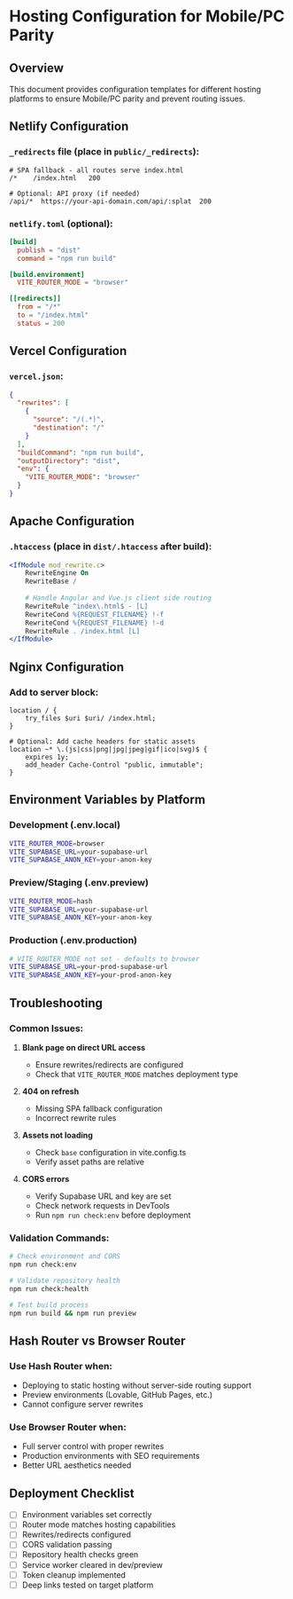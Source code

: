 # Hosting Configuration for Mobile/PC Parity

## Overview
This document provides configuration templates for different hosting platforms to ensure Mobile/PC parity and prevent routing issues.

## Netlify Configuration

### `_redirects` file (place in `public/_redirects`):
```
# SPA fallback - all routes serve index.html
/*    /index.html   200

# Optional: API proxy (if needed)
/api/*  https://your-api-domain.com/api/:splat  200
```

### `netlify.toml` (optional):
```toml
[build]
  publish = "dist"
  command = "npm run build"

[build.environment]
  VITE_ROUTER_MODE = "browser"

[[redirects]]
  from = "/*"
  to = "/index.html"
  status = 200
```

## Vercel Configuration

### `vercel.json`:
```json
{
  "rewrites": [
    {
      "source": "/(.*)",
      "destination": "/"
    }
  ],
  "buildCommand": "npm run build",
  "outputDirectory": "dist",
  "env": {
    "VITE_ROUTER_MODE": "browser"
  }
}
```

## Apache Configuration

### `.htaccess` (place in `dist/.htaccess` after build):
```apache
<IfModule mod_rewrite.c>
    RewriteEngine On
    RewriteBase /
    
    # Handle Angular and Vue.js client side routing
    RewriteRule ^index\.html$ - [L]
    RewriteCond %{REQUEST_FILENAME} !-f
    RewriteCond %{REQUEST_FILENAME} !-d
    RewriteRule . /index.html [L]
</IfModule>
```

## Nginx Configuration

### Add to server block:
```nginx
location / {
    try_files $uri $uri/ /index.html;
}

# Optional: Add cache headers for static assets
location ~* \.(js|css|png|jpg|jpeg|gif|ico|svg)$ {
    expires 1y;
    add_header Cache-Control "public, immutable";
}
```

## Environment Variables by Platform

### Development (.env.local)
```bash
VITE_ROUTER_MODE=browser
VITE_SUPABASE_URL=your-supabase-url
VITE_SUPABASE_ANON_KEY=your-anon-key
```

### Preview/Staging (.env.preview)
```bash
VITE_ROUTER_MODE=hash
VITE_SUPABASE_URL=your-supabase-url
VITE_SUPABASE_ANON_KEY=your-anon-key
```

### Production (.env.production)
```bash
# VITE_ROUTER_MODE not set - defaults to browser
VITE_SUPABASE_URL=your-prod-supabase-url
VITE_SUPABASE_ANON_KEY=your-prod-anon-key
```

## Troubleshooting

### Common Issues:

1. **Blank page on direct URL access**
   - Ensure rewrites/redirects are configured
   - Check that `VITE_ROUTER_MODE` matches deployment type

2. **404 on refresh**
   - Missing SPA fallback configuration
   - Incorrect rewrite rules

3. **Assets not loading**
   - Check `base` configuration in vite.config.ts
   - Verify asset paths are relative

4. **CORS errors**
   - Verify Supabase URL and key are set
   - Check network requests in DevTools
   - Run `npm run check:env` before deployment

### Validation Commands:

```bash
# Check environment and CORS
npm run check:env

# Validate repository health
npm run check:health

# Test build process
npm run build && npm run preview
```

## Hash Router vs Browser Router

### Use Hash Router when:
- Deploying to static hosting without server-side routing support
- Preview environments (Lovable, GitHub Pages, etc.)
- Cannot configure server rewrites

### Use Browser Router when:
- Full server control with proper rewrites
- Production environments with SEO requirements
- Better URL aesthetics needed

## Deployment Checklist

- [ ] Environment variables set correctly
- [ ] Router mode matches hosting capabilities
- [ ] Rewrites/redirects configured
- [ ] CORS validation passing
- [ ] Repository health checks green
- [ ] Service worker cleared in dev/preview
- [ ] Token cleanup implemented
- [ ] Deep links tested on target platform